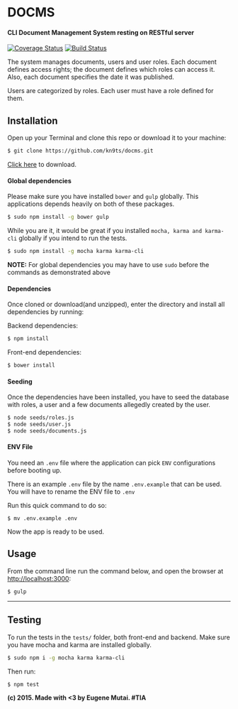 # DOCMS
#### CLI Document Management System resting on RESTful server

[![Coverage Status](https://coveralls.io/repos/kn9ts/docms/badge.svg?branch=master&service=github)](https://coveralls.io/github/kn9ts/docms?branch=master)
[![Build Status](https://semaphoreci.com/api/v1/projects/fdd7259e-e922-4ef7-b4c2-fc2b42cdb420/638214/shields_badge.svg)](https://semaphoreci.com/kn9ts/docms)

The system manages documents, users and user roles. Each document defines access rights; 
the document defines which roles can access it. Also, each document specifies the date it was published.

Users are categorized by roles. Each user must have a role defined for them.

## Installation
Open up your Terminal and clone this repo or download it to your machine:
```bash
$ git clone https://github.com/kn9ts/docms.git
```

[Click here](https://github.com/kn9ts/docms/archive/master.zip) to download.

#### Global dependencies

Please make sure you have installed `bower` and `gulp` globally. This applications depends heavily on both of these packages.

```bash
$ sudo npm install -g bower gulp
```

While you are it, it would be great if you installed `mocha, karma and karma-cli` globally if you intend to run the tests.

```bash
$ sudo npm install -g mocha karma karma-cli
```

__NOTE:__ For global dependencies you may have to use `sudo` before the commands as demonstrated above

#### Dependencies
Once cloned or download(and unzipped), enter the directory and install all dependencies by running:

Backend dependencies:

```bash
$ npm install
```

Front-end dependencies:

```bash
$ bower install
```

#### Seeding
Once the dependencies have been installed, you have to seed the database with roles, 
a user and a few documents allegedly created by the user.

```bash
$ node seeds/roles.js
$ node seeds/user.js
$ node seeds/documents.js
```

#### ENV File

You need an `.env` file where the application can pick `ENV` configurations before booting up.

There is an example `.env` file by the name `.env.example` that can be used. 
You will have to rename the ENV file to `.env`

Run this quick command to do so:

```
$ mv .env.example .env
```

Now the app is ready to be used.

## Usage

From the command line run the command below, 
and open the browser at [http://localhost:3000](http://localhost:3000):

```
$ gulp
```
---

## Testing
To run the tests in the `tests/` folder, both front-end and backend.
Make sure you have mocha and karma are installed globally.

```bash
$ sudo npm i -g mocha karma karma-cli
```

Then run:

```bash
$ npm test
```

__(c) 2015. Made with <3 by Eugene Mutai. #TIA__

